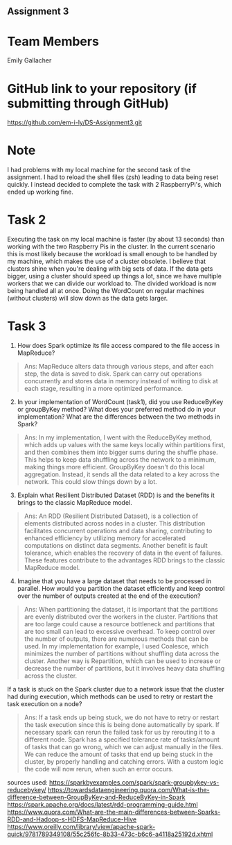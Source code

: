 Assignment 3
------------

# Team Members
Emily Gallacher

# GitHub link to your repository (if submitting through GitHub)
https://github.com/em-i-ly/DS-Assignment3.git

# Note
I had problems with my local machine for the second task of the assignment. I had to reload the shell files (zsh) leading 
to data being reset quickly. I instead decided to complete the task with 2 RaspberryPi's, which ended up working fine.

# Task 2

Executing the task on my local machine is faster (by about 13 seconds) than working with the two Raspberry Pis in the cluster. 
In the current scenario this is most likely because the workload is small enough to be handled by my machine, which makes 
the use of a cluster obsolete. I believe that clusters shine when you're dealing with big sets of data. If the data gets 
bigger, using a cluster should speed up things a lot, since we have multiple workers that we can divide our workload to. 
The divided workload is now being handled all at once. Doing the WordCount on regular machines (without clusters) will slow 
down as the data gets larger.


# Task 3

1. How does Spark optimize its file access compared to the file access in MapReduce?
> Ans: MapReduce alters data through various steps, and after each step, the data is saved to disk. Spark can carry out 
> operations concurrently and stores data in memory instead of writing to disk at each stage, resulting in a more optimized 
> performance.

2. In your implementation of WordCount (task1), did you use ReduceByKey or groupByKey method? 
   What does your preferred method do in your implementation? 
   What are the differences between the two methods in Spark?
> Ans: In my implementation, I went with the ReduceByKey method, which adds up values with the same keys locally within 
> partitions first, and then combines them into bigger sums during the shuffle phase. This helps to keep data shuffling 
> across the network to a minimum, making things more efficient. GroupByKey doesn't do this local aggregation. Instead, 
> it sends all the data related to a key across the network. This could slow things down by a lot. 

3. Explain what Resilient Distributed Dataset (RDD) is and the benefits it brings to the classic MapReduce model.
> Ans: An RDD (Resilient Distributed Dataset), is a collection of elements distributed across nodes in a cluster. This 
> distribution facilitates concurrent operations and data sharing, contributing to enhanced efficiency by utilizing memory 
> for accelerated computations on distinct data segments. Another benefit is fault tolerance, which enables the recovery of 
> data in the event of failures. These features contribute to the advantages RDD brings to the classic MapReduce model.

4. Imagine that you have a large dataset that needs to be processed in parallel. 
   How would you partition the dataset efficiently and keep control over the number of outputs created at the end of the execution?
> Ans: When partitioning the dataset, it is important that the partitions are evenly distributed over the workers in the cluster.
> Partitions that are too large could cause a resource bottleneck and partitions that are too small can lead to excessive overhead.
> To keep control over the number of outputs, there are numerous methods that can be used. In my implementation for example, I used
> Coalesce, which minimizes the number of partitions without shuffling data across the cluster. Another way is Repartition, which
> can be used to increase or decrease the number of partitions, but it involves heavy data shuffling across the cluster.

  If a task is stuck on the Spark cluster due to a network issue that the cluster had during execution, 
  which methods can be used to retry or restart the task execution on a node?
> Ans: If a task ends up being stuck, we do not have to retry or restart the task execution since this is being done automatically 
> by spark. If necessary spark can rerun the failed task for us by rerouting it to a different node. Spark has a specified tolerance 
> rate of tasks/amount of tasks that can go wrong, which we can adjust manually in the files. We can reduce the amount of tasks that 
> end up being stuck in the cluster, by properly handling and catching errors. With a custom logic the code will now rerun, when such 
> an error occurs.

sources used:
https://sparkbyexamples.com/spark/spark-groupbykey-vs-reducebykey/
https://towardsdataengineering.quora.com/What-is-the-difference-between-GroupByKey-and-ReduceByKey-in-Spark
https://spark.apache.org/docs/latest/rdd-programming-guide.html
https://www.quora.com/What-are-the-main-differences-between-Sparks-RDD-and-Hadoop-s-HDFS-MapReduce-Hive
https://www.oreilly.com/library/view/apache-spark-quick/9781789349108/55c256fc-8b33-473c-b6c6-a4118a25192d.xhtml